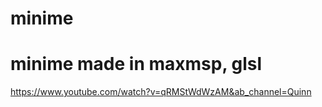 # minime
# minime made in maxmsp, glsl 
https://www.youtube.com/watch?v=qRMStWdWzAM&ab_channel=Quinn
